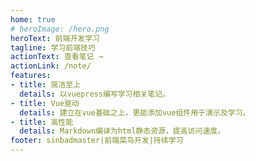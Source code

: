 ```yaml
---
home: true
# heroImage: /hero.png
heroText: 前端开发学习
tagline: 学习前端技巧
actionText: 查看笔记 →
actionLink: /note/
features:
- title: 简洁至上
  details: 以vuepress编写学习相关笔记。
- title: Vue驱动
  details: 建立在vue基础之上，更能添加vue组件用于演示及学习。
- title: 高性能
  details: Markdown编译为html静态资源，提高访问速度。
footer: sinbadmaster|前端菜鸟开发|持续学习
---
```

<!-- ## 扫码添加微信公众号
![QRCode](./image/qrcode.bmp) -->